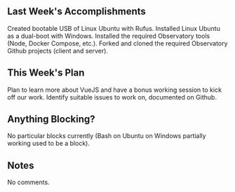 ## Last Week's Accomplishments

Created bootable USB of Linux Ubuntu with Rufus.
Installed Linux Ubuntu as a dual-boot with Windows.
Installed the required Observatory tools (Node, Docker Compose, etc.).
Forked and cloned the required Observatory Github projects (client and server).

## This Week's Plan

Plan to learn more about VueJS and have a bonus working session to kick off our work. 
Identify suitable issues to work on, documented on Github.

## Anything Blocking?

No particular blocks currently (Bash on Ubuntu on Windows partially working used to be a block).

## Notes

No comments.
